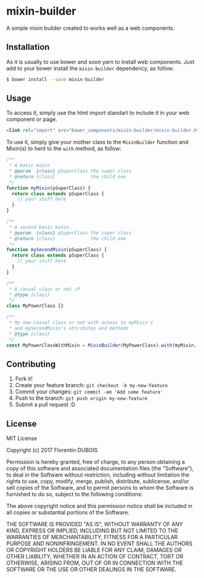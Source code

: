 # mixin-builder

A simple mixin builder created to works well as a web components.

## Installation

As it is usually to use bower and soon yarn to install web components. Just add to your bower install the `mixin-builder` dependency, as follow:

```bash
$ bower install --save mixin-builder
```

## Usage

To access it, simply use the html import standart to include it in your web component or page.

```html
<link rel="import" src="bower_components/mixin-builder/mixin-builder.html" />
```

To use it, simply give your mother class to the `MixinBuilder` function and Mixin(s) to herit to the `with` method, as follow:

```JavaScript
/**
 * A basic mixin
 * @param  {class} pSuperClass the super class
 * @return {class}             the child one
 */
function myMixin(pSuperClass) {
  return class extends pSuperClass {
    // your stuff here
  }
}

/**
 * A second basic mixin
 * @param  {class} pSuperClass the super class
 * @return {class}             the child one
 */
function mySecondMixin(pSuperClass) {
  return class extends pSuperClass {
    // your stuff here
  }
}

/**
 * A casual class or not ;P
 * @type {class}
 */
class MyPowerClass {}

/**
 * My new casual class or not with access to myMixin's
 * and mySecondMixin's attributes and methods
 * @type {class}
 */
const MyPowerClassWithMixin = MixinBuilder(MyPowerClass).with(myMixin, mySecondMixin)
```

## Contributing
1. Fork it!
2. Create your feature branch: `git checkout -b my-new-feature`
3. Commit your changes: `git commit -am 'Add some feature'`
4. Push to the branch: `git push origin my-new-feature`
5. Submit a pull request :D

## License

MIT License

Copyright (c) 2017 Florentin DUBOIS

Permission is hereby granted, free of charge, to any person obtaining a copy
of this software and associated documentation files (the "Software"), to deal
in the Software without restriction, including without limitation the rights
to use, copy, modify, merge, publish, distribute, sublicense, and/or sell
copies of the Software, and to permit persons to whom the Software is
furnished to do so, subject to the following conditions:

The above copyright notice and this permission notice shall be included in all
copies or substantial portions of the Software.

THE SOFTWARE IS PROVIDED "AS IS", WITHOUT WARRANTY OF ANY KIND, EXPRESS OR
IMPLIED, INCLUDING BUT NOT LIMITED TO THE WARRANTIES OF MERCHANTABILITY,
FITNESS FOR A PARTICULAR PURPOSE AND NONINFRINGEMENT. IN NO EVENT SHALL THE
AUTHORS OR COPYRIGHT HOLDERS BE LIABLE FOR ANY CLAIM, DAMAGES OR OTHER
LIABILITY, WHETHER IN AN ACTION OF CONTRACT, TORT OR OTHERWISE, ARISING FROM,
OUT OF OR IN CONNECTION WITH THE SOFTWARE OR THE USE OR OTHER DEALINGS IN THE
SOFTWARE.
